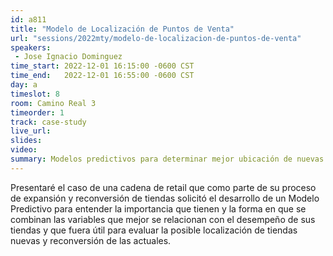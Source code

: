 ```yaml
---
id: a811
title: "Modelo de Localización de Puntos de Venta"
url: "sessions/2022mty/modelo-de-localizacion-de-puntos-de-venta"
speakers:
 - Jose Ignacio Dominguez
time_start: 2022-12-01 16:15:00 -0600 CST
time_end:   2022-12-01 16:55:00 -0600 CST
day: a
timeslot: 8
room: Camino Real 3
timeorder: 1
track: case-study
live_url: 
slides: 
video: 
summary: Modelos predictivos para determinar mejor ubicación de nuevas cadenas de retail.
---
```


Presentaré el caso de una cadena de retail que como parte de su proceso de expansión y reconversión de tiendas solicitó el desarrollo de un Modelo Predictivo para entender la importancia que tienen y la forma en que se combinan las variables que mejor se relacionan con el desempeño de sus tiendas y que fuera útil para evaluar la posible localización de tiendas nuevas y reconversión de las actuales.

